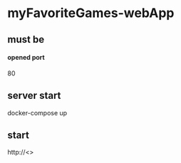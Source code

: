 # myFavoriteGames-webApp

## must be
#### opened port
80

## server start
docker-compose up

## start
http://<<host-ame>>
